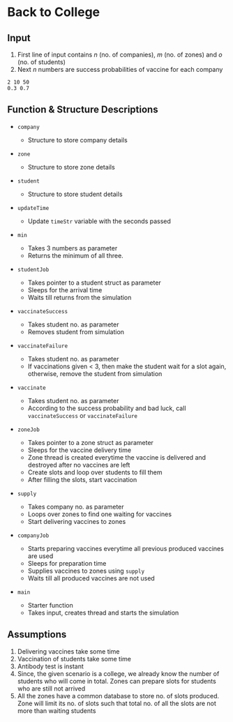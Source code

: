 # Back to College

## Input

1. First line of input contains _n_ (no. of companies), _m_ (no. of zones) and _o_ (no. of students)
2. Next _n_ numbers are success probabilities of vaccine for each company

```
2 10 50
0.3 0.7
```

## Function & Structure Descriptions

- `company`

  - Structure to store company details

- `zone`

  - Structure to store zone details

- `student`

  - Structure to store student details

- `updateTime`

  - Update `timeStr` variable with the seconds passed

- `min`

  - Takes 3 numbers as parameter
  - Returns the minimum of all three.

- `studentJob`

  - Takes pointer to a student struct as parameter
  - Sleeps for the arrival time
  - Waits till returns from the simulation

- `vaccinateSuccess`

  - Takes student no. as parameter
  - Removes student from simulation

- `vaccinateFailure`

  - Takes student no. as parameter
  - If vaccinations given < 3, then make the student wait for a slot again, otherwise, remove the student from simulation

- `vaccinate`

  - Takes student no. as parameter
  - According to the success probability and bad luck, call `vaccinateSuccess` or `vaccinateFailure`

- `zoneJob`

  - Takes pointer to a zone struct as parameter
  - Sleeps for the vaccine delivery time
  - Zone thread is created everytime the vaccine is delivered and destroyed after no vaccines are left
  - Create slots and loop over students to fill them
  - After filling the slots, start vaccination

- `supply`

  - Takes company no. as parameter
  - Loops over zones to find one waiting for vaccines
  - Start delivering vaccines to zones

- `companyJob`

  - Starts preparing vaccines everytime all previous produced vaccines are used
  - Sleeps for preparation time
  - Supplies vaccines to zones using `supply`
  - Waits till all produced vaccines are not used

- `main`
  - Starter function
  - Takes input, creates thread and starts the simulation

## Assumptions

1. Delivering vaccines take some time
2. Vaccination of students take some time
3. Antibody test is instant
4. Since, the given scenario is a college, we already know the number of students who will come in total. Zones can prepare slots for students who are still not arrived
5. All the zones have a common database to store no. of slots produced. Zone will limit its no. of slots such that total no. of all the slots are not more than waiting students
